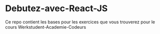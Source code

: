 # Debutez-avec-React-JS
Ce repo contient les bases pour les exercices que vous trouverez pour le cours Werkstudent-Academie-Codeurs

